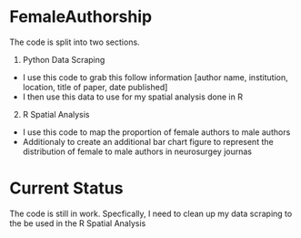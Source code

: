 # FemaleAuthorship

The code is split into two sections.

1. Python Data Scraping
- I use this code to grab this follow information [author name, institution, location, title of paper, date published]
- I then use this data to use for my spatial analysis done in R

2. R Spatial Analysis
- I use this code to map the proportion of female authors to male authors
- Additionaly to create an additional bar chart figure to represent the distribution of female to male authors in neurosurgey journas

# Current Status

The code is still in work. Specfically, I need to clean up my data scraping to the be used in the R Spatial Analysis
